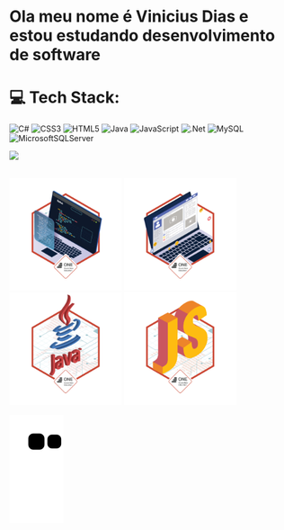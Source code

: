 # Ola meu nome é Vinicius Dias e estou estudando desenvolvimento de software

# 💻 Tech Stack:
![C#](https://img.shields.io/badge/c%23-%23239120.svg?style=for-the-badge&logo=c-sharp&logoColor=white) ![CSS3](https://img.shields.io/badge/css3-%231572B6.svg?style=for-the-badge&logo=css3&logoColor=white) ![HTML5](https://img.shields.io/badge/html5-%23E34F26.svg?style=for-the-badge&logo=html5&logoColor=white) ![Java](https://img.shields.io/badge/java-%23ED8B00.svg?style=for-the-badge&logo=java&logoColor=white) ![JavaScript](https://img.shields.io/badge/javascript-%23323330.svg?style=for-the-badge&logo=javascript&logoColor=%23F7DF1E) ![.Net](https://img.shields.io/badge/.NET-5C2D91?style=for-the-badge&logo=.net&logoColor=white) ![MySQL](https://img.shields.io/badge/mysql-%2300f.svg?style=for-the-badge&logo=mysql&logoColor=white) ![MicrosoftSQLServer](https://img.shields.io/badge/Microsoft%20SQL%20Sever-CC2927?style=for-the-badge&logo=microsoft%20sql%20server&logoColor=white)

![](https://github-readme-stats.vercel.app/api/top-langs/?username=ViniciusDiasAmorim&theme=dark&hide_border=false&include_all_commits=false&count_private=true&layout=compact)
##
<div>
      <img src="src/Badge Alura + Oracle.png" style="width:200px">
      <img src="src/Badge Front-End Alura + Oracle.png" style="width:200px">
      <img src="src/Badge Java Alura + Oracle.png" style="width:200px">
       <img src="src/Badge JS Alura + Oracle.png" style="width:200px">
</div>

  ![Snake animation](https://github.com/ViniciusDiasAmorim/ViniciusDiasAmorim/blob/output/github-contribution-grid-snake.svg)
